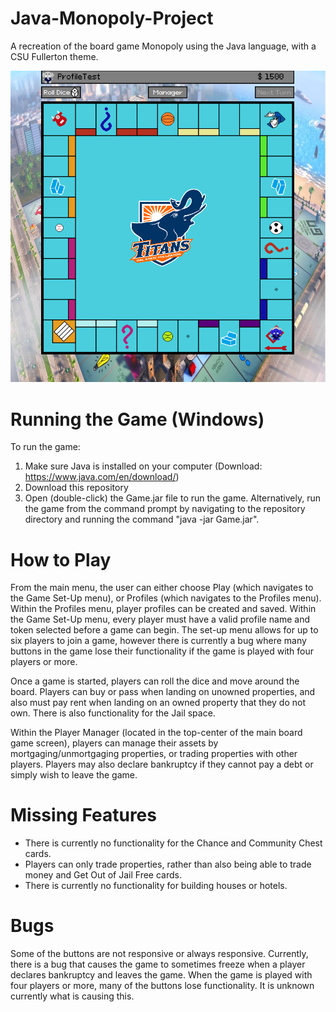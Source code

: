 # Java-Monopoly-Project
A recreation of the board game Monopoly using the Java language, with a CSU Fullerton theme.

![Screenshot](https://github.com/jackloague1/Java-Monopoly-Project/blob/main/game-screenshot.PNG)

# Running the Game (Windows)
To run the game:
1) Make sure Java is installed on your computer (Download: https://www.java.com/en/download/)
2) Download this repository
3) Open (double-click) the Game.jar file to run the game. Alternatively, run the game from the command prompt by navigating to the repository directory and running the command "java -jar Game.jar".

# How to Play
From the main menu, the user can either choose Play (which navigates to the Game Set-Up menu), or Profiles (which navigates to the Profiles menu). Within the Profiles menu, player profiles can be created and saved. Within the Game Set-Up menu, every player must have a valid profile name and token selected before a game can begin. The set-up menu allows for up to six players to join a game, however there is currently a bug where many buttons in the game lose their functionality if the game is played with four players or more.

Once a game is started, players can roll the dice and move around the board. Players can buy or pass when landing on unowned properties, and also must pay rent when landing on an owned property that they do not own. There is also functionality for the Jail space.

Within the Player Manager (located in the top-center of the main board game screen), players can manage their assets by mortgaging/unmortgaging properties, or trading properties with other players. Players may also declare bankruptcy if they cannot pay a debt or simply wish to leave the game.

# Missing Features
* There is currently no functionality for the Chance and Community Chest cards.
* Players can only trade properties, rather than also being able to trade money and Get Out of Jail Free cards.
* There is currently no functionality for building houses or hotels.

# Bugs
Some of the buttons are not responsive or always responsive.
Currently, there is a bug that causes the game to sometimes freeze when a player declares bankruptcy and leaves the game.
When the game is played with four players or more, many of the buttons lose functionality. It is unknown currently what is causing this.
